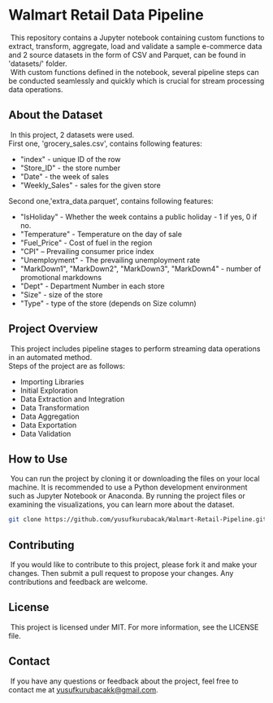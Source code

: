 # Walmart Retail Data Pipeline

&nbsp;This repository contains a Jupyter notebook containing custom functions to extract, transform, aggregate, load and validate a sample e-commerce data and 2 source datasets in the form of CSV and Parquet, can be found in 'datasets/' folder.  
&nbsp;With custom functions defined in the notebook, several pipeline steps can be conducted seamlessly and quickly which is crucial for stream processing data operations.

## About the Dataset
&nbsp;In this project, 2 datasets were used.  
First one, 'grocery_sales.csv', contains following features:

- "index" - unique ID of the row
- "Store_ID" - the store number
- "Date" - the week of sales
- "Weekly_Sales" - sales for the given store

Second one,'extra_data.parquet', contains following features:

- "IsHoliday" - Whether the week contains a public holiday - 1 if yes, 0 if no.
- "Temperature" - Temperature on the day of sale
- "Fuel_Price" - Cost of fuel in the region
- "CPI" – Prevailing consumer price index
- "Unemployment" - The prevailing unemployment rate
- "MarkDown1", "MarkDown2", "MarkDown3", "MarkDown4" - number of promotional markdowns
- "Dept" - Department Number in each store
- "Size" - size of the store
- "Type" - type of the store (depends on Size column)

## Project Overview

&nbsp;This project includes pipeline stages to perform streaming data operations in an automated method.  
Steps of the project are as follows:

- Importing Libraries
- Initial Exploration
- Data Extraction and Integration
- Data Transformation
- Data Aggregation
- Data Exportation
- Data Validation

## How to Use
&nbsp;You can run the project by cloning it or downloading the files on your local machine. It is recommended to use a Python development environment such as Jupyter Notebook or Anaconda. By running the project files or examining the visualizations, you can learn more about the dataset.

```bash
git clone https://github.com/yusufkurubacak/Walmart-Retail-Pipeline.git
```

## Contributing
&nbsp;If you would like to contribute to this project, please fork it and make your changes. Then submit a pull request to propose your changes. Any contributions and feedback are welcome.

## License
&nbsp;This project is licensed under MIT. For more information, see the LICENSE file.

## Contact
&nbsp;If you have any questions or feedback about the project, feel free to contact me at yusufkurubacakk@gmail.com.




